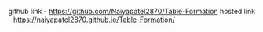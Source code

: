github link -  https://github.com/Naiyapatel2870/Table-Formation
hosted link -  https://naiyapatel2870.github.io/Table-Formation/
